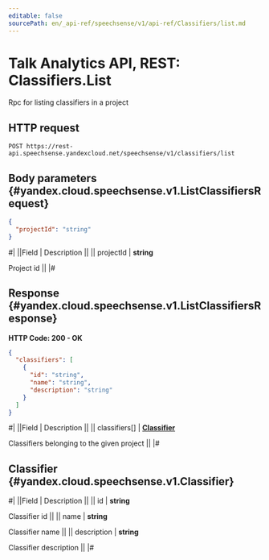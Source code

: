 ```yaml
---
editable: false
sourcePath: en/_api-ref/speechsense/v1/api-ref/Classifiers/list.md
---
```


# Talk Analytics API, REST: Classifiers.List

Rpc for listing classifiers in a project

## HTTP request

```
POST https://rest-api.speechsense.yandexcloud.net/speechsense/v1/classifiers/list
```

## Body parameters {#yandex.cloud.speechsense.v1.ListClassifiersRequest}

```json
{
  "projectId": "string"
}
```

#|
||Field | Description ||
|| projectId | **string**

Project id ||
|#

## Response {#yandex.cloud.speechsense.v1.ListClassifiersResponse}

**HTTP Code: 200 - OK**

```json
{
  "classifiers": [
    {
      "id": "string",
      "name": "string",
      "description": "string"
    }
  ]
}
```

#|
||Field | Description ||
|| classifiers[] | **[Classifier](#yandex.cloud.speechsense.v1.Classifier)**

Classifiers belonging to the given project ||
|#

## Classifier {#yandex.cloud.speechsense.v1.Classifier}

#|
||Field | Description ||
|| id | **string**

Classifier id ||
|| name | **string**

Classifier name ||
|| description | **string**

Classifier description ||
|#